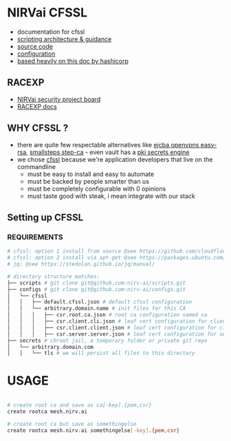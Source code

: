 # NIRVai CFSSL

- documentation for cfssl
- [scripting architecture & guidance](.scripts/README.md)
- [source code](https://github.com/nirv-ai/scripts/blob/develop/cloudflare/script.ssl.sh)
- [configuration](https://github.com/nirv-ai/configs/tree/develop/cfssl)
- [based heavily on this doc by hashicorp](https://developer.hashicorp.com/nomad/tutorials/transport-security/security-enable-tls)

## RACEXP

- [NIRVai security project board](https://github.com/orgs/nirv-ai/projects/6/views/1?filterQuery=repo%3A%22nirv-ai%2Fsecurity%22)
- [RACEXP docs](https://github.com/noahehall/theBookOfNoah/blob/master/0current/architectural%20thinking/0racexp.md)

## WHY CFSSL ?

- there are quite few respectable alternatives like [ejcba](https://www.ejbca.org/),[openvpns easy-rsa](https://github.com/OpenVPN/easy-rsa), [smallsteps step-ca](https://github.com/smallstep/certificates) - even vault has a [pki secrets engine](https://developer.hashicorp.com/vault/docs/secrets/pki)
- we chose [cfssl](https://blog.cloudflare.com/introducing-cfssl/) because we're application developers that live on the commandline
  - must be easy to install and easy to automate
  - must be backed by people smarter than us
  - must be completely configurable with 0 opinions
  - must taste good with steak, i mean integrate with our stack

## Setting up CFSSL

### REQUIREMENTS

```sh
# cfssl: option 1 install from source @see https://github.com/cloudflare/cfssl
# cfssl: option 2 install via apt-get @see https://packages.ubuntu.com/search?keywords=golang-cfssl
# jq: @see https://stedolan.github.io/jq/manual/

# directory structure matches:
├── scripts # git clone git@github.com:nirv-ai/scripts.git
├── configs # git clone git@github.com:nirv-ai/configs.git
│   └── cfssl
│   │   ├── default.cfssl.json # default cfssl configuration
│   │   └── arbitrary.domain.name # init files for this CA
│   │   │   ├── csr.root.ca.json # root ca configuration named ca
│   │   │   ├── csr.client.cli.json # leaf cert configuration for client named cli
│   │   │   ├── csr.client.client.json # leaf cert configuration for client named client
│   │   │   ├── csr.server.server.json # leaf cert configuration for server named server
├── secrets # chroot jail, a temporary folder or private git repo
│   └── arbitrary.domain.com
│   │   └── tls # we will persist all files to this directory

```

# USAGE

```sh

# create root ca and save as ca[-key].{pem,csr}
create rootca mesh.nirv.ai

# create root ca but save as somethingelse
create rootca mesh.nirv.ai somethingelse[-key].{pem,csr}


```
